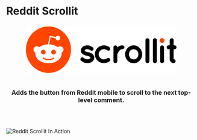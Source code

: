 # Reddit Scrollit

<h3 align="center"><img width="400" src="./assets/scrollit.png" alt="Reddit Scrollit"><br><br><p align="center">Adds the button from Reddit mobile to scroll to the next top-level comment.</p></h3>
<br><br>

![Reddit Scrollit In Action](./assets/scrollit.gif)
